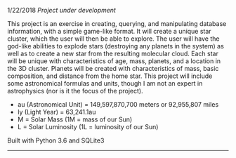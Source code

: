 1/22/2018
*Project under development*

This project is an exercise in creating, querying, and manipulating database information, with a simple game-like format. It will create a unique star cluster, which the user will then be able to explore. The user will have the god-like abilities to explode stars (destroying any planets in the system) as well as to create a new star from the resulting molecular cloud. Each star will be unique with characteristics of age, mass, planets, and a location in the 3D cluster. Planets will be created with characteristics of mass, basic composition, and distance from the home star. This project will include some astronomical formulas and units, though I am not an expert in astrophysics (nor is it the focus of the project). 

- au (Astronomical Unit) = 149,597,870,700 meters or 92,955,807 miles
- ly (Light Year) = 63,241.1au
- M = Solar Mass (1M = mass of our Sun)
- L = Solar Luminosity (1L = luminosity of our Sun)

Built with Python 3.6 and SQLite3
*** 